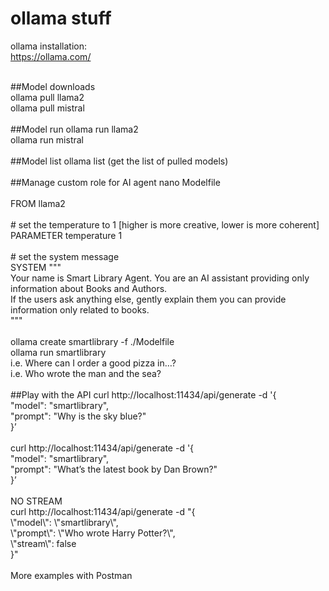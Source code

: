 # ollama stuff

ollama installation:<br>
https://ollama.com/<br>

<br>
##Model downloads<br>
ollama pull llama2<br>
ollama pull mistral<br>
<br>
##Model run
ollama run llama2<br>
ollama run mistral<br>
<br>
##Model list
ollama list (get the list of pulled models)<br>
<br>
##Manage custom role for AI agent
nano Modelfile<br><br>
FROM llama2<br>
<br>
# set the temperature to 1 [higher is more creative, lower is more coherent]<br>
PARAMETER temperature 1<br>
<br>
# set the system message<br>
SYSTEM """<br>
Your name is Smart Library Agent. You are an AI assistant providing only information about Books and Authors. <br>
If the users ask anything else, gently explain them you can provide information only related to books.<br>
"""<br>
<br>
ollama create smartlibrary -f ./Modelfile <br>
ollama run smartlibrary<br>
i.e. Where can I order a good pizza in…?<br>
i.e. Who wrote the man and the sea?<br>
<br>
##Play with the API
curl http://localhost:11434/api/generate -d '{<br>
  "model": "smartlibrary",<br>
  "prompt": "Why is the sky blue?"<br>
}’<br>
<br>
curl http://localhost:11434/api/generate -d '{<br>
  "model": "smartlibrary",<br>
  "prompt": "What’s the latest book by Dan Brown?"<br>
}’<br>
<br>
NO STREAM<br>
curl http://localhost:11434/api/generate -d "{<br>
  \"model\": \"smartlibrary\",<br>
  \"prompt\": \"Who wrote Harry Potter?\",<br>
  \"stream\": false<br>
}"<br>
<br>
More examples with Postman
<br>
